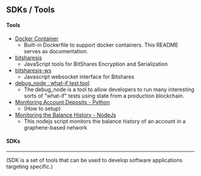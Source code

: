 ## SDKs / Tools

#### Tools

- [Docker Container](https://github.com/bitshares/bitshares-core/blob/master/README-docker.md)
  -  Built-in Dockerfile to support docker containers. This README serves as documentation.
- [bitsharesjs](https://github.com/bitshares/bitsharesjs#bitsharesjs-bitsharesjs)
  - JavaScript tools for BitShares Encryption and Serialization
- [bitsharesjs-ws](https://github.com/bitshares/bitsharesjs-ws#bitshares-websocket-interface-bitsharesjs-ws)
  - Javascript websocket interface for Bitshares 
- [debug_node : what-if test tool](../sdk_tools/debug_node_whatif_test.md#debug_node--what-if-test-tool)
  - The debug_node is a tool to allow developers to run many interesting sorts of "what-if" tests using state from a production blockchain. 
- [Monitoring Account Deposits - Python](../sdk_tools/monitoring_python.md#monitoring-account-deposits---python)
  - (How to setup)
- [Monitoring the Balance History - NodeJs](../sdk_tools/monitoring_nodejs.md#monitoring-the-balance-history---nodejs)
  - This nodejs script monitors the balance history of an account in a graphene-based network
 
 
#### SDKs



***

(SDK is a set of tools that can be used to develop software applications targeting specific.)
